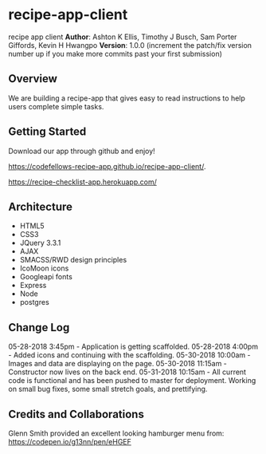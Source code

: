 # recipe-app-client
recipe app client
**Author**: Ashton K Ellis, Timothy J Busch, Sam Porter Giffords, Kevin H Hwangpo 
**Version**: 1.0.0 (increment the patch/fix version number up if you make more commits past your first submission)

## Overview
<!-- Provide a high level overview of what this application is and why you are building it, beyond the fact that it's an assignment for a Code Fellows 301 class. (i.e. What's your problem domain?) -->
We are building a recipe-app that gives easy to read instructions to help users complete simple tasks. 

## Getting Started
Download our app through github and enjoy!

https://codefellows-recipe-app.github.io/recipe-app-client/.

https://recipe-checklist-app.herokuapp.com/

## Architecture
* HTML5
* CSS3
* JQuery 3.3.1
* AJAX
* SMACSS/RWD design principles
* IcoMoon icons
* Googleapi fonts
* Express
* Node
* postgres

## Change Log
05-28-2018 3:45pm - Application is getting scaffolded. 
05-28-2018 4:00pm - Added icons and continuing with the scaffolding. 
05-30-2018 10:00am - Images and data are displaying on the page.
05-30-2018 11:15am - Constructor now lives on the back end.
05-31-2018 10:15am - All current code is functional and has been pushed to master for deployment.  Working on small bug fixes, some small stretch goals, and prettifying. 

## Credits and Collaborations
<!-- Give credit (and a link) to other people or resources that helped you build this application. -->
Glenn Smith provided an excellent looking hamburger menu from: https://codepen.io/g13nn/pen/eHGEF
